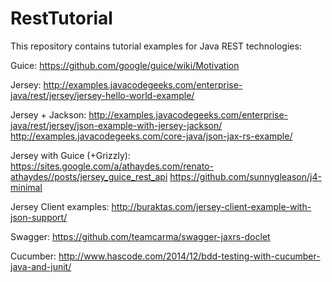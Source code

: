 # RestTutorial

This repository contains tutorial examples for Java REST technologies:

Guice: https://github.com/google/guice/wiki/Motivation

Jersey: http://examples.javacodegeeks.com/enterprise-java/rest/jersey/jersey-hello-world-example/

Jersey + Jackson: 
http://examples.javacodegeeks.com/enterprise-java/rest/jersey/json-example-with-jersey-jackson/
http://examples.javacodegeeks.com/core-java/json-jax-rs-example/

Jersey with Guice (+Grizzly): 
https://sites.google.com/a/athaydes.com/renato-athaydes//posts/jersey_guice_rest_api
https://github.com/sunnygleason/j4-minimal

Jersey Client examples: http://buraktas.com/jersey-client-example-with-json-support/

Swagger: https://github.com/teamcarma/swagger-jaxrs-doclet

Cucumber: http://www.hascode.com/2014/12/bdd-testing-with-cucumber-java-and-junit/
